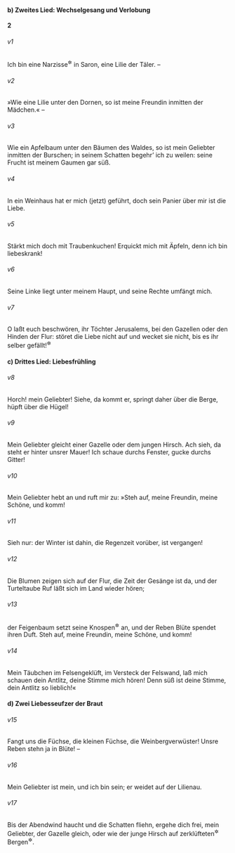 #### b) Zweites Lied: Wechselgesang und Verlobung

__2__

###### v1
Ich bin eine Narzisse<sup title="oder: Herbstzeitlose">&#x2732;</sup>
 in Saron, eine Lilie der Täler. –

###### v2
»Wie eine Lilie unter den Dornen, so ist meine Freundin inmitten der Mädchen.« –

###### v3
Wie ein Apfelbaum unter den Bäumen des Waldes, so ist mein Geliebter inmitten der Burschen; in seinem Schatten begehr’ ich zu weilen: seine Frucht ist meinem Gaumen gar süß.

###### v4
In ein Weinhaus hat er mich (jetzt) geführt, doch sein Panier über mir ist die Liebe.

###### v5
Stärkt mich doch mit Traubenkuchen! Erquickt mich mit Äpfeln, denn ich bin liebeskrank!

###### v6
Seine Linke liegt unter meinem Haupt, und seine Rechte umfängt mich.

###### v7
O laßt euch beschwören, ihr Töchter Jerusalems, bei den Gazellen oder den Hinden der Flur: störet die Liebe nicht auf und wecket sie nicht, bis es ihr selber gefällt!<sup title="vgl. 8,3-4">&#x2732;</sup>


#### c) Drittes Lied: Liebesfrühling


###### v8
Horch! mein Geliebter! Siehe, da kommt er, springt daher über die Berge, hüpft über die Hügel!

###### v9
Mein Geliebter gleicht einer Gazelle oder dem jungen Hirsch. Ach sieh, da steht er hinter unsrer Mauer! Ich schaue durchs Fenster, gucke durchs Gitter!

###### v10
Mein Geliebter hebt an und ruft mir zu: »Steh auf, meine Freundin, meine Schöne, und komm!

###### v11
Sieh nur: der Winter ist dahin, die Regenzeit vorüber, ist vergangen!

###### v12
Die Blumen zeigen sich auf der Flur, die Zeit der Gesänge ist da, und der Turteltaube Ruf läßt sich im Land wieder hören;

###### v13
der Feigenbaum setzt seine Knospen<sup title="oder: Jungfrüchte">&#x2732;</sup>
 an, und der Reben Blüte spendet ihren Duft. Steh auf, meine Freundin, meine Schöne, und komm!

###### v14
Mein Täubchen im Felsengeklüft, im Versteck der Felswand, laß mich schauen dein Antlitz, deine Stimme mich hören! Denn süß ist deine Stimme, dein Antlitz so lieblich!«

#### d) Zwei Liebesseufzer der Braut


###### v15
Fangt uns die Füchse, die kleinen Füchse, die Weinbergverwüster! Unsre Reben stehn ja in Blüte! –

###### v16
Mein Geliebter ist mein, und ich bin sein; er weidet auf der Lilienau.

###### v17
Bis der Abendwind haucht und die Schatten fliehn, ergehe dich frei, mein Geliebter, der Gazelle gleich, oder wie der junge Hirsch auf zerklüfteten<sup title="?">&#x2732;</sup>
 Bergen<sup title="vgl. 8,14">&#x2732;</sup>.